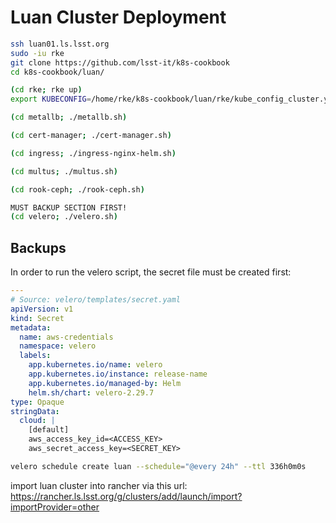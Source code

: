 # Luan Cluster Deployment

```bash
ssh luan01.ls.lsst.org
sudo -iu rke
git clone https://github.com/lsst-it/k8s-cookbook
cd k8s-cookbook/luan/

(cd rke; rke up)
export KUBECONFIG=/home/rke/k8s-cookbook/luan/rke/kube_config_cluster.yml

(cd metallb; ./metallb.sh)

(cd cert-manager; ./cert-manager.sh)

(cd ingress; ./ingress-nginx-helm.sh)

(cd multus; ./multus.sh)

(cd rook-ceph; ./rook-ceph.sh)

MUST BACKUP SECTION FIRST!
(cd velero; ./velero.sh)
```

## Backups

In order to run the velero script, the secret file must be created first:

```yaml
---
# Source: velero/templates/secret.yaml
apiVersion: v1
kind: Secret
metadata:
  name: aws-credentials
  namespace: velero
  labels:
    app.kubernetes.io/name: velero
    app.kubernetes.io/instance: release-name
    app.kubernetes.io/managed-by: Helm
    helm.sh/chart: velero-2.29.7
type: Opaque
stringData:
  cloud: |
    [default]
    aws_access_key_id=<ACCESS_KEY>
    aws_secret_access_key=<SECRET_KEY>
```



```bash
velero schedule create luan --schedule="@every 24h" --ttl 336h0m0s
```

import luan cluster into rancher via this url:
https://rancher.ls.lsst.org/g/clusters/add/launch/import?importProvider=other
